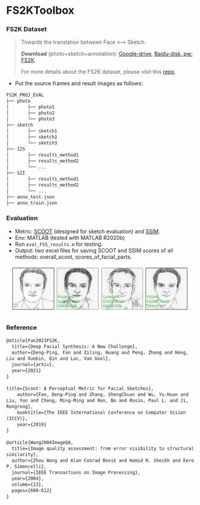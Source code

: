 # FS2KToolbox

### FS2K Dataset

> Towards the translation between Face <--> Sketch.
>
> **Download** (photo+sketch+annotation): [Google-drive](https://drive.google.com/file/d/1saIMhQ3dc5_ftkfGmBPbCluRn_zy7QQp/view?usp=sharing), [Baidu-disk, pw: FS2K](https://pan.baidu.com/s/1eJVNPlGRbCc2zSp4iO8bVw).
>
> For more details about the FS2K dataset, please visit this [repo](https://github.com/DengPingFan/FS2K).

+ Put the source frames and result images as follows:

````
FS2K_PROJ_EVAL
├── photo
│       ├── photo1
│       ├── photo2
│       └── photo3
├── sketch
│       ├── sketch1
│       ├── sketch2
│       └── sketch3
├── I2S
│       ├── results_method1
│       ├── results_method2
│       └── ...
├── S2I
│       ├── results_method1
│       ├── results_method2
│       └── ...
├── anno_test.json
├── anno_train.json
````

 ### Evaluation

+ Metric: [SCOOT](https://dpfan.net/scoot/) (designed for sketch evaluation) and [SSIM](https://ece.uwaterloo.ca/~z70wang/publications/ssim.pdf).
+ Env: MATLAB (tested with MATLAB R2020b)
+ Run `eval_FSS_results.m` for testing.
+ Output: two excel files for saving SCOOT and SSIM scores of all methods: overall_scoot, scores_of_facial_parts.

![vis_sample](README.assets/vis_sample.png)

### Reference

```@inproceedings{Fan_2019_ICCV,
@aticle{Fan2021FS2K,
  title={Deep Facial Synthesis: A New Challenge},
  author={Deng-Ping, Fan and Ziling, Huang and Peng, Zheng and Hong, Liu and Xuebin, Qin and Luc, Van Gool},
  journal={arXiv},
  year={2021}
}

title={Scoot: A Perceptual Metric for Facial Sketches},
  	author={Fan, Deng-Ping and Zhang, ShengChuan and Wu, Yu-Huan and Liu, Yun and Cheng, Ming-Ming and Ren, Bo and Rosin, Paul L. and Ji, Rongrong},
  	booktitle={The IEEE International Conference on Computer Vision (ICCV)},
  	year={2019}
}

@article{Wang2004ImageQA,
  title={Image quality assessment: from error visibility to structural similarity},
  author={Zhou Wang and Alan Conrad Bovik and Hamid R. Sheikh and Eero P. Simoncelli},
  journal={IEEE Transactions on Image Processing},
  year={2004},
  volume={13},
  pages={600-612}
}

```

